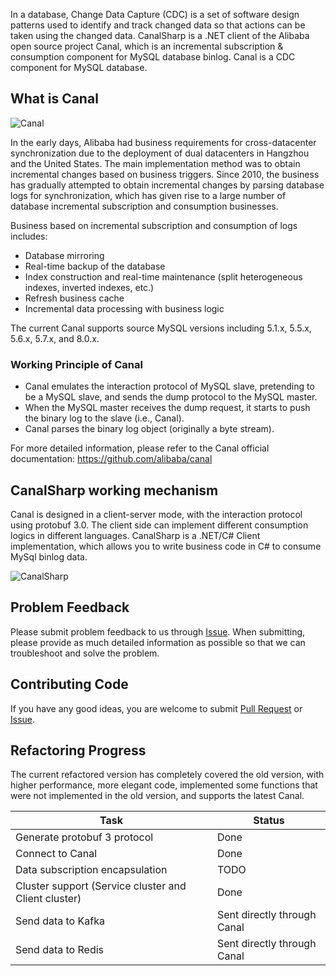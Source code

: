 In a database, Change Data Capture (CDC) is a set of software design patterns used to identify and track changed data so that actions can be taken using the changed data. CanalSharp is a .NET client of the Alibaba open source project Canal, which is an incremental subscription & consumption component for MySQL database binlog. Canal is a CDC component for MySQL database.

## What is Canal

![Canal](/content/projects/canalsharp/assets/canal.png)

In the early days, Alibaba had business requirements for cross-datacenter synchronization due to the deployment of dual datacenters in Hangzhou and the United States. The main implementation method was to obtain incremental changes based on business triggers. Since 2010, the business has gradually attempted to obtain incremental changes by parsing database logs for synchronization, which has given rise to a large number of database incremental subscription and consumption businesses.

Business based on incremental subscription and consumption of logs includes:

- Database mirroring
- Real-time backup of the database
- Index construction and real-time maintenance (split heterogeneous indexes, inverted indexes, etc.)
- Refresh business cache
- Incremental data processing with business logic

The current Canal supports source MySQL versions including 5.1.x, 5.5.x, 5.6.x, 5.7.x, and 8.0.x.

### Working Principle of Canal

- Canal emulates the interaction protocol of MySQL slave, pretending to be a MySQL slave, and sends the dump protocol to the MySQL master.
- When the MySQL master receives the dump request, it starts to push the binary log to the slave (i.e., Canal).
- Canal parses the binary log object (originally a byte stream).

For more detailed information, please refer to the Canal official documentation: https://github.com/alibaba/canal

## CanalSharp working mechanism

Canal is designed in a client-server mode, with the interaction protocol using protobuf 3.0. The client side can implement different consumption logics in different languages. CanalSharp is a .NET/C# Client implementation, which allows you to write business code in C# to consume MySql binlog data.

![CanalSharp](/content/projects/canalsharp/assets/canalsharp.png)

## Problem Feedback

Please submit problem feedback to us through [Issue](https://github.com/dotnetcore/CanalSharp/issues/new). When submitting, please provide as much detailed information as possible so that we can troubleshoot and solve the problem.

## Contributing Code

If you have any good ideas, you are welcome to submit [Pull Request](https://github.com/dotnetcore/canalsharp/pulls) or [Issue](https://github.com/dotnetcore/CanalSharp/issues/new).

## Refactoring Progress

The current refactored version has completely covered the old version, with higher performance, more elegant code, implemented some functions that were not implemented in the old version, and supports the latest Canal.


| Task | Status |
| ------------------------------------ | ------------------- |
| Generate protobuf 3 protocol | Done |
| Connect to Canal | Done |
| Data subscription encapsulation | TODO |
| Cluster support (Service cluster and Client cluster) | Done |
| Send data to Kafka | Sent directly through Canal |
| Send data to Redis | Sent directly through Canal |